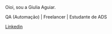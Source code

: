 Oioi, sou a Giulia Aguiar.

QA (Automaçāo) | Freelancer | Estudante de ADS

[Linkedin](https://www.linkedin.com/in/giulia-aguiar-3a515217/)

<!---
ailuigel/ailuigel is a ✨ special ✨ repository because its `README.md` (this file) appears on your GitHub profile.
You can click the Preview link to take a look at your changes.
--->
